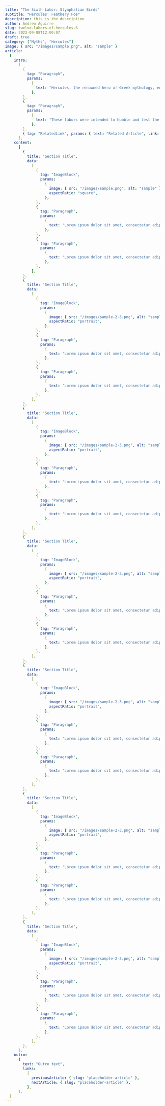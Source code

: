 ```yaml
---
title: "The Sixth Labor: Stymphalian Birds"
subtitle: "Hercules' Feathery Foe"
description: this is the description
author: Andrew Aguirre
slug: twelve-labors-of-hercules-6
date: 2023-09-08T12:00:07
draft: true
category: ["Myths", "Hercules"]
image: { src: "/images/sample.png", alt: "sample" }
article:
  {
    intro:
      [
        {
          tag: "Paragraph",
          params:
            {
              text: "Hercules, the renowned hero of Greek mythology, embarked on a remarkable journey to complete the Twelve Labors as an act of penance for a grave and tragic crime he had committed. Driven by remorse and seeking redemption, Hercules was tasked with these seemingly insurmountable challenges by King Eurystheus.",
            },
        },
        {
          tag: "Paragraph",
          params:
            {
              text: "These labors were intended to humble and test the hero's strength, courage, and resolve, as well as to atone for his past actions. Each labor presented a formidable adversary or task, ranging from ferocious beasts to treacherous quests, and together they forged the legend of Hercules, a symbol of resilience and heroism in the face of adversity.",
            },
        },
        { tag: "RelatedLink", params: { text: "Related Article", link: "/" } },
      ],
    content:
      [
        {
          title: "Section Title",
          data:
            [
              {
                tag: "ImageBlock",
                params:
                  {
                    image: { src: "/images/sample.png", alt: "sample" },
                    aspectRatio: "square",
                  },
              },
              {
                tag: "Paragraph",
                params:
                  {
                    text: "Lorem ipsum dolor sit amet, consectetur adipiscing elit, sed do eiusmod tempor incididunt ut labore et dolore magna aliqua. Ut enim ad minim veniam, quis nostrud exercitation ullamco laboris nisi ut aliquip ex ea commodo consequat.",
                  },
              },
              {
                tag: "Paragraph",
                params:
                  {
                    text: "Lorem ipsum dolor sit amet, consectetur adipiscing elit, sed do eiusmod tempor incididunt ut labore et dolore magna aliqua. Ut enim ad minim veniam, quis nostrud exercitation ullamco laboris nisi ut aliquip ex ea commodo consequat.",
                  },
              },
            ],
        },
        {
          title: "Section Title",
          data:
            [
              {
                tag: "ImageBlock",
                params:
                  {
                    image: { src: "/images/sample-2-3.png", alt: "sample" },
                    aspectRatio: "portrait",
                  },
              },
              {
                tag: "Paragraph",
                params:
                  {
                    text: "Lorem ipsum dolor sit amet, consectetur adipiscing elit, sed do eiusmod tempor incididunt ut labore et dolore magna aliqua. Ut enim ad minim veniam, quis nostrud exercitation ullamco laboris nisi ut aliquip ex ea commodo consequat.",
                  },
              },
              {
                tag: "Paragraph",
                params:
                  {
                    text: "Lorem ipsum dolor sit amet, consectetur adipiscing elit, sed do eiusmod tempor incididunt ut labore et dolore magna aliqua. Ut enim ad minim veniam, quis nostrud exercitation ullamco laboris nisi ut aliquip ex ea commodo consequat.",
                  },
              },
            ],
        },
        {
          title: "Section Title",
          data:
            [
              {
                tag: "ImageBlock",
                params:
                  {
                    image: { src: "/images/sample-2-3.png", alt: "sample" },
                    aspectRatio: "portrait",
                  },
              },
              {
                tag: "Paragraph",
                params:
                  {
                    text: "Lorem ipsum dolor sit amet, consectetur adipiscing elit, sed do eiusmod tempor incididunt ut labore et dolore magna aliqua. Ut enim ad minim veniam, quis nostrud exercitation ullamco laboris nisi ut aliquip ex ea commodo consequat.",
                  },
              },
              {
                tag: "Paragraph",
                params:
                  {
                    text: "Lorem ipsum dolor sit amet, consectetur adipiscing elit, sed do eiusmod tempor incididunt ut labore et dolore magna aliqua. Ut enim ad minim veniam, quis nostrud exercitation ullamco laboris nisi ut aliquip ex ea commodo consequat.",
                  },
              },
            ],
        },
        {
          title: "Section Title",
          data:
            [
              {
                tag: "ImageBlock",
                params:
                  {
                    image: { src: "/images/sample-2-3.png", alt: "sample" },
                    aspectRatio: "portrait",
                  },
              },
              {
                tag: "Paragraph",
                params:
                  {
                    text: "Lorem ipsum dolor sit amet, consectetur adipiscing elit, sed do eiusmod tempor incididunt ut labore et dolore magna aliqua. Ut enim ad minim veniam, quis nostrud exercitation ullamco laboris nisi ut aliquip ex ea commodo consequat.",
                  },
              },
              {
                tag: "Paragraph",
                params:
                  {
                    text: "Lorem ipsum dolor sit amet, consectetur adipiscing elit, sed do eiusmod tempor incididunt ut labore et dolore magna aliqua. Ut enim ad minim veniam, quis nostrud exercitation ullamco laboris nisi ut aliquip ex ea commodo consequat.",
                  },
              },
            ],
        },
        {
          title: "Section Title",
          data:
            [
              {
                tag: "ImageBlock",
                params:
                  {
                    image: { src: "/images/sample-2-3.png", alt: "sample" },
                    aspectRatio: "portrait",
                  },
              },
              {
                tag: "Paragraph",
                params:
                  {
                    text: "Lorem ipsum dolor sit amet, consectetur adipiscing elit, sed do eiusmod tempor incididunt ut labore et dolore magna aliqua. Ut enim ad minim veniam, quis nostrud exercitation ullamco laboris nisi ut aliquip ex ea commodo consequat.",
                  },
              },
              {
                tag: "Paragraph",
                params:
                  {
                    text: "Lorem ipsum dolor sit amet, consectetur adipiscing elit, sed do eiusmod tempor incididunt ut labore et dolore magna aliqua. Ut enim ad minim veniam, quis nostrud exercitation ullamco laboris nisi ut aliquip ex ea commodo consequat.",
                  },
              },
            ],
        },
        {
          title: "Section Title",
          data:
            [
              {
                tag: "ImageBlock",
                params:
                  {
                    image: { src: "/images/sample-2-3.png", alt: "sample" },
                    aspectRatio: "portrait",
                  },
              },
              {
                tag: "Paragraph",
                params:
                  {
                    text: "Lorem ipsum dolor sit amet, consectetur adipiscing elit, sed do eiusmod tempor incididunt ut labore et dolore magna aliqua. Ut enim ad minim veniam, quis nostrud exercitation ullamco laboris nisi ut aliquip ex ea commodo consequat.",
                  },
              },
              {
                tag: "Paragraph",
                params:
                  {
                    text: "Lorem ipsum dolor sit amet, consectetur adipiscing elit, sed do eiusmod tempor incididunt ut labore et dolore magna aliqua. Ut enim ad minim veniam, quis nostrud exercitation ullamco laboris nisi ut aliquip ex ea commodo consequat.",
                  },
              },
            ],
        },
        {
          title: "Section Title",
          data:
            [
              {
                tag: "ImageBlock",
                params:
                  {
                    image: { src: "/images/sample-2-3.png", alt: "sample" },
                    aspectRatio: "portrait",
                  },
              },
              {
                tag: "Paragraph",
                params:
                  {
                    text: "Lorem ipsum dolor sit amet, consectetur adipiscing elit, sed do eiusmod tempor incididunt ut labore et dolore magna aliqua. Ut enim ad minim veniam, quis nostrud exercitation ullamco laboris nisi ut aliquip ex ea commodo consequat.",
                  },
              },
              {
                tag: "Paragraph",
                params:
                  {
                    text: "Lorem ipsum dolor sit amet, consectetur adipiscing elit, sed do eiusmod tempor incididunt ut labore et dolore magna aliqua. Ut enim ad minim veniam, quis nostrud exercitation ullamco laboris nisi ut aliquip ex ea commodo consequat.",
                  },
              },
            ],
        },
      ],
    outro:
      {
        text: "Outro text",
        links:
          {
            previousArticle: { slug: "placeholder-article" },
            nextArticle: { slug: "placeholder-article" },
          },
      },
  }
---
```

